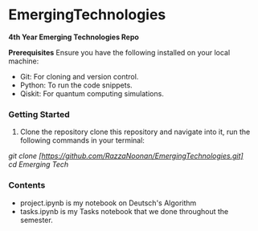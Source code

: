 # EmergingTechnologies
**4th Year Emerging Technologies Repo**

**Prerequisites**
Ensure you have the following installed on your local machine:

* Git: For cloning and version control.
* Python: To run the code snippets.
* Qiskit: For quantum computing simulations.

### Getting Started
1. Clone the repository
clone this repository and navigate into it, run the following commands in your terminal:

_git clone [https://github.com/RazzaNoonan/EmergingTechnologies.git] <br>
cd Emerging Tech_

### Contents
* project.ipynb is my notebook on Deutsch's Algorithm
* tasks.ipynb is my Tasks notebook that we done throughout the semester.







